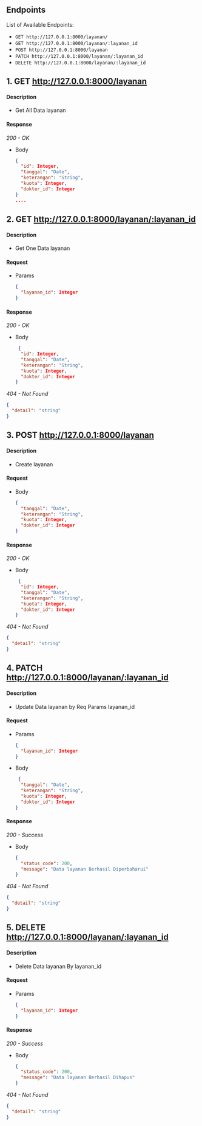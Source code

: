 ## Endpoints

List of Available Endpoints:

- `GET http://127.0.0.1:8000/layanan/`
- `GET http://127.0.0.1:8000/layanan/:layanan_id`
- `POST http://127.0.0.1:8000/layanan`
- `PATCH http://127.0.0.1:8000/layanan/:layanan_id`
- `DELETE http://127.0.0.1:8000/layanan/:layanan_id`

## 1. GET http://127.0.0.1:8000/layanan

#### Description

- Get All Data layanan

#### Response

_200 - OK_

- Body
  ```json
  {
    "id": Integer,
    "tanggal": "Date",
    "keterangan": "String",
    "kuota": Integer,
    "dokter_id": Integer
  }
  ....
  ```

## 2. GET http://127.0.0.1:8000/layanan/:layanan_id

#### Description

- Get One Data layanan

#### Request

- Params

  ```json
  {
    "layanan_id": Integer
  }
  ```

#### Response

_200 - OK_

- Body

  ```json
   {
    "id": Integer,
    "tanggal": "Date",
    "keterangan": "String",
    "kuota": Integer,
    "dokter_id": Integer
  }
  ```

_404 - Not Found_

```json
{
  "detail": "string"
}
```

## 3. POST http://127.0.0.1:8000/layanan

#### Description

- Create layanan

#### Request

- Body

  ```json
  {
    "tanggal": "Date",
    "keterangan": "String",
    "kuota": Integer,
    "dokter_id": Integer
  }
  ```

#### Response

_200 - OK_

- Body

  ```json
   {
    "id": Integer,
    "tanggal": "Date",
    "keterangan": "String",
    "kuota": Integer,
    "dokter_id": Integer
  }
  ```

_404 - Not Found_

```json
{
  "detail": "string"
}
```

## 4. PATCH http://127.0.0.1:8000/layanan/:layanan_id

#### Description

- Update Data layanan by Req Params layanan_id

#### Request

- Params

  ```json
  {
    "layanan_id": Integer
  }
  ```

- Body

  ```json
   {
    "tanggal": "Date",
    "keterangan": "String",
    "kuota": Integer,
    "dokter_id": Integer
  }
  ```

#### Response

_200 - Success_

- Body

  ```json
  {
    "status_code": 200,
    "message": "Data layanan Berhasil Diperbaharui"
  }
  ```

_404 - Not Found_

```json
{
  "detail": "string"
}
```

## 5. DELETE http://127.0.0.1:8000/layanan/:layanan_id

#### Description

- Delete Data layanan By layanan_id

#### Request

- Params

  ```json
  {
    "layanan_id": Integer
  }
  ```

#### Response

_200 - Success_

- Body

  ```json
  {
    "status_code": 200,
    "message": "Data layanan Berhasil Dihapus"
  }
  ```

_404 - Not Found_

```json
{
  "detail": "string"
}
```
